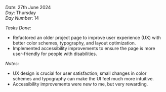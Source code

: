*Date*: 27th June 2024  
*Day*: Thursday  
*Day Number*: 14  

*Tasks Done*:  
- Refactored an older project page to improve user experience (UX) with better color schemes, typography, and layout optimization.  
- Implemented accessibility improvements to ensure the page is more user-friendly for people with disabilities.  

*Notes*:  
- UX design is crucial for user satisfaction; small changes in color schemes and typography can make the UI feel much more intuitive.  
- Accessibility improvements were new to me, but very rewarding.